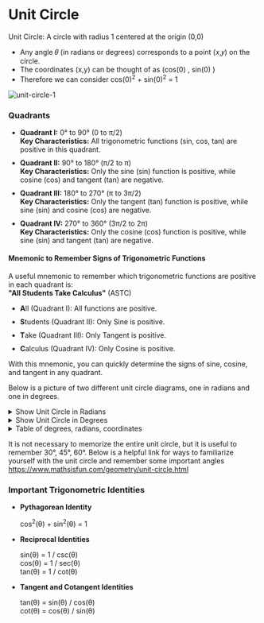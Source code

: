 <h1>Unit Circle</h1>

Unit Circle: A circle with radius 1 centered at the origin (0,0)
<ul>
  <li>
Any angle 𝜃 (in radians or degrees) corresponds to a point (𝑥,𝑦) on the circle.
  </li>
  <li>
    The coordinates (x,y) can be thought of as (cos(0) , sin(0) )
  </li>
  <li>
    Therefore we can consider cos(0)<sup>2</sup> + sin(0)<sup>2</sup> = 1
  </li>
</ul>

![unit-circle-1](https://github.com/user-attachments/assets/e0c54bf3-5192-4783-8f5b-fcd06d664039)

<h3>Quadrants</h3>
<ul>
  <li style="margin-bottom: 10px;">
    <strong>Quadrant I:</strong> 0&deg; to 90&deg; (0 to π/2) <br>
    <strong>Key Characteristics:</strong> All trigonometric functions (sin, cos, tan) are positive in this quadrant.  
  </li>
  <li style="margin-bottom: 10px;">
    <strong>Quadrant II:</strong> 90&deg; to 180&deg; (π/2 to π) <br>
    <strong>Key Characteristics:</strong> Only the sine (sin) function is positive, while cosine (cos) and tangent (tan) are negative.
  </li>
  <li style="margin-bottom: 10px;">
    <strong>Quadrant III:</strong> 180&deg; to 270&deg; (π to 3π/2) <br>
    <strong>Key Characteristics:</strong> Only the tangent (tan) function is positive, while sine (sin) and cosine (cos) are negative.
  </li>
  <li style="margin-bottom: 10px;">
    <strong>Quadrant IV:</strong> 270&deg; to 360&deg; (3π/2 to 2π) <br>
    <strong>Key Characteristics:</strong> Only the cosine (cos) function is positive, while sine (sin) and tangent (tan) are negative.
  </li>
</ul>

<h4>Mnemonic to Remember Signs of Trigonometric Functions</h4>
<p>
A useful mnemonic to remember which trigonometric functions are positive in each quadrant is: <br>
<strong>"All Students Take Calculus"</strong> (ASTC)  
</p>
<ul>
  <li style="margin-bottom: 10px;"><strong>A</strong>ll (Quadrant I): All functions are positive.</li>
  <li style="margin-bottom: 10px;"><strong>S</strong>tudents (Quadrant II): Only Sine is positive.</li>
  <li style="margin-bottom: 10px;"><strong>T</strong>ake (Quadrant III): Only Tangent is positive.</li>
  <li style="margin-bottom: 10px;"><strong>C</strong>alculus (Quadrant IV): Only Cosine is positive.</li>
</ul>

<p>With this mnemonic, you can quickly determine the signs of sine, cosine, and tangent in any quadrant.</p>


Below is a picture of two different unit circle diagrams, one in radians and one in degrees.
<details>
  <summary> Show Unit Circle in Radians</summary>
<h6>Radians</h6>

![unit-circle-radians](https://github.com/user-attachments/assets/47098f97-2cf7-4b12-8858-36df2847f901)
</details>
<details>
  <summary> Show Unit Circle in Degrees</summary>
<h6>Degrees</h6>

![unit-circle-degrees](https://github.com/user-attachments/assets/53314734-3b54-44dc-857d-1290f42e5c5e)
</details>


<details>
  <summary> Table of degrees, radians, coordinates</summary>
  
| **Angle (Degrees)** | **Angle (Radians)** | **Coordinates (x, y)** |
|---------------------|--------------------|-------------------------|
| 0°                  | 0                  | (1, 0)                   |
| 30°                 | π/6                | (√3/2, 1/2)              |
| 45°                 | π/4                | (√2/2, √2/2)             |
| 60°                 | π/3                | (1/2, √3/2)              |
| 90°                 | π/2                | (0, 1)                   |
| 180°                | π                  | (-1, 0)                  |
| 270°                | 3π/2               | (0, -1)                  |
| 360°                | 2π                 | (1, 0)                   |

</details>

It is not necessary to memorize the entire unit circle, but it is useful to remember 30°, 45°, 60°. Below is a helpful link for ways to familiarize yourself with the unit circle and remember some important angles
https://www.mathsisfun.com/geometry/unit-circle.html

<h3>Important Trigonometric Identities</h3>

<ul>
  <li>
    <strong>Pythagorean Identity</strong>  
    <p>cos<sup>2</sup>(&theta;) + sin<sup>2</sup>(&theta;) = 1</p>
  </li>

  <li style="margin-bottom: 10px;">
    <strong>Reciprocal Identities</strong>  
    <p>
      sin(&theta;) = 1 / csc(&theta;) <br>
      cos(&theta;) = 1 / sec(&theta;) <br>
      tan(&theta;) = 1 / cot(&theta;)
    </p>
  </li>

  <li style="margin-bottom: 10px;">
    <strong>Tangent and Cotangent Identities</strong>  
    <p>
      tan(&theta;) = sin(&theta;) / cos(&theta;) <br>
      cot(&theta;) = cos(&theta;) / sin(&theta;)
    </p>
  </li>
</ul>


